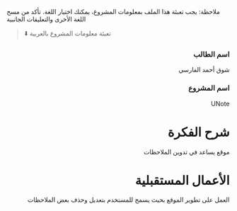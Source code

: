 
ملاحظة: يجب تعبئة هذا الملف بمعلومات المشروع، يمكنك اختيار اللغة. تأكد من مسح اللغة الأخرى والتعليقات الجانبية 
> ⬇️ تعبئة معلومات المشروع بالعربية  

<div dir="rtl">
  
### اسم الطالب
شوق أحمد الفارسي


### اسم المشروع
UNote 


# شرح الفكرة
موقع يساعد في تدوين الملاحظات   


# الأعمال المستقبلية
  العمل على تطوير الموقع بحيث يسمح للمستخدم بتعديل وحذف بعض الملاحظات





